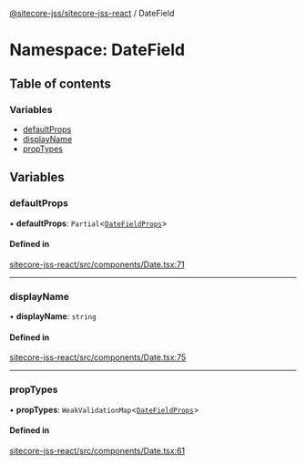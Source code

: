 [@sitecore-jss/sitecore-jss-react](../README.md) / DateField

# Namespace: DateField

## Table of contents

### Variables

- [defaultProps](DateField.md#defaultprops)
- [displayName](DateField.md#displayname)
- [propTypes](DateField.md#proptypes)

## Variables

### defaultProps

• **defaultProps**: `Partial`<[`DateFieldProps`](../interfaces/DateFieldProps.md)\>

#### Defined in

[sitecore-jss-react/src/components/Date.tsx:71](https://github.com/Sitecore/jss/blob/aed30a4f5/packages/sitecore-jss-react/src/components/Date.tsx#L71)

___

### displayName

• **displayName**: `string`

#### Defined in

[sitecore-jss-react/src/components/Date.tsx:75](https://github.com/Sitecore/jss/blob/aed30a4f5/packages/sitecore-jss-react/src/components/Date.tsx#L75)

___

### propTypes

• **propTypes**: `WeakValidationMap`<[`DateFieldProps`](../interfaces/DateFieldProps.md)\>

#### Defined in

[sitecore-jss-react/src/components/Date.tsx:61](https://github.com/Sitecore/jss/blob/aed30a4f5/packages/sitecore-jss-react/src/components/Date.tsx#L61)
